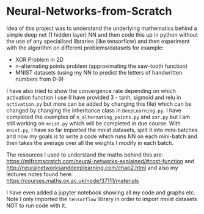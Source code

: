 # Neural-Networks-from-Scratch

Idea of this project was to understand the underlying mathematics behind a simple deep net (1 hidden layer) NN and then code this up in python without the use of any specialised libraries (like tensorflow) and then experiment with the algorithm on different problems/datasets for example:
* XOR Problem in 2D
* n-alternating points problem (approximating the saw-tooth function)
* MNIST datasets (using my NN to predict the letters of handwritten numbers from 0-9)

I have also tried to show the convergence rate depending on which activation function I use (I have provided 3 - tanh, sigmoid and relu in `activation.py` but more can be added by changing this file) which can be changed by changing the inheritance class in `DeepLearning.py`. I have completed the examples of `n_alternating_points.py` and `xor.py` but I am still working on `mnist.py` which will be completed in due course. With `mnist.py`, I have so far imported the mnist datasets, split it into mini-batches and now my goals is to write a code which runs NN on each mini-batch and then takes the average over all the weights I modify in each batch. 

The resources I used to understand the maths behind this are: https://mlfromscratch.com/neural-networks-explained/#cost-function
and http://neuralnetworksanddeeplearning.com/chap2.html and also my lectures notes found here: https://courses.maths.ox.ac.uk/node/37111/materials

I have even added a jupyter notebook showing all my code and graphs etc. Note I only imported the `tensorflow` library in order to import mnist datasets NOT to run code with it. 
